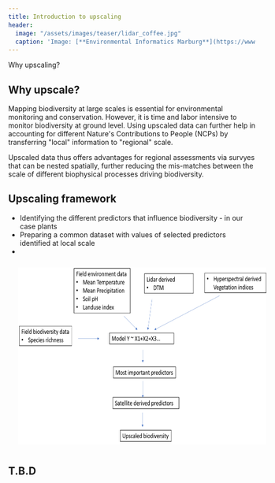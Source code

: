 ```yaml
---
title: Introduction to upscaling
header:
  image: "/assets/images/teaser/lidar_coffee.jpg"
  caption: 'Image: [**Environmental Informatics Marburg**](https://www.uni-marburg.de/en/fb19/disciplines/physisch/environmentalinformatics)'
---
```


Why upscaling?

<!--more-->

## Why upscale?


Mapping biodiversity at large scales is essential for environmental monitoring and conservation. However, it is time and labor intensive to monitor biodiversity at ground level. 
Using upscaled data can further help in accounting for different Nature's Contributions to People (NCPs) by transferring "local" information to "regional" scale. 

Upscaled data thus offers advantages for regional assessments via survyes that can be nested spatially, further reducing the mis-matches between the scale of different biophysical processes driving biodiversity. 

## Upscaling framework

* Identifying the different predictors that influence biodiversity - in our case plants
* Preparing a common dataset with values of selected predictors identified at local scale
* 

<img src="upscaling.png" width="1104" height="359" align="centre" vspace="10" hspace="20">


## T.B.D
